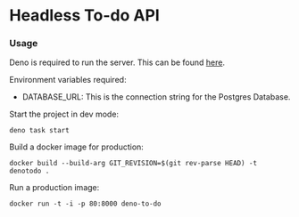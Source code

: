 # Headless To-do API

### Usage

Deno is required to run the server. This can be found
[here](https://deno.land/manual@v1.25.1/getting_started/installation).

Environment variables required:

- DATABASE_URL: This is the connection string for the Postgres Database.

Start the project in dev mode:

```
deno task start
```

Build a docker image for production:

```
docker build --build-arg GIT_REVISION=$(git rev-parse HEAD) -t denotodo .
```

Run a production image:

```
docker run -t -i -p 80:8000 deno-to-do
```

